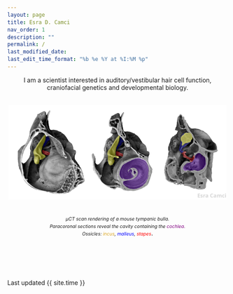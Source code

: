 ```yaml
---
layout: page
title: Esra D. Camci
nav_order: 1
description: ""
permalink: /
last_modified_date:
last_edit_time_format: "%b %e %Y at %I:%M %p"
---
```

<center>
<p>I am a scientist interested in auditory/vestibular hair cell function, craniofacial genetics and developmental biology.</P>
<center>
<br>
<img width="500px" src="/assets/images/bones/horiz-innerear-transp.png"><br><br>

<span style="font-size:0.75em;"><i>µCT scan rendering of a mouse tympanic bulla.<br>
Paracoronal sections reveal the cavity containing the <span style="color:purple">cochlea.</span><br>
Ossicles: <span style="color:goldenrod">incus</span>, <span style="color:blue">malleus</span>, <span style="color:red"> stapes</span></i></span>.

<br><br><br><br>
<span style="font-size:0.5em;"><p align=left>Last updated {{ site.time }}</p>
</span>
